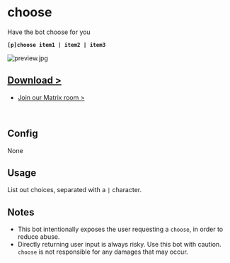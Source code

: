 # choose

Have the bot choose for you

**`[p]choose item1 | item2 | item3`**

![preview.jpg](https://coffeebank.github.io/coffee-maubot/assets/choose-preview.jpg)

<div className="hidden">

## [Download >](https://coffeebank.github.io/coffee-maubot/choose)

- [Join our Matrix room >](https://coffeebank.github.io/matrix)

</div>

<br />


## Config

None


## Usage

List out choices, separated with a `|` character.


## Notes

- This bot intentionally exposes the user requesting a `choose`, in order to reduce abuse. 
- Directly returning user input is always risky. Use this bot with caution. `choose` is not responsible for any damages that may occur.
